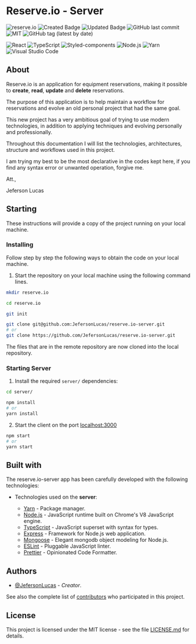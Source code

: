 # Reserve.io - Server

![reserve.io](https://img.shields.io/badge/JefersonLucas-reserve.io-brightgreen?style=flat)
![Created Badge](https://badges.pufler.dev/created/JefersonLucas/reserve.io-server?style=flat)
![Updated Badge](https://badges.pufler.dev/updated/JefersonLucas/reserve.io-server?style=flat)
![GitHub last commit](https://img.shields.io/github/last-commit/JefersonLucas/reserve.io-server?style=flat)
![MIT](https://img.shields.io/github/license/JefersonLucas/reserve.io-server?style=flat)
![GitHub tag (latest by date)](https://img.shields.io/github/v/tag/JefersonLucas/reserve.io-server?style=flat)

![React](https://img.shields.io/badge/-React-21262d?fff&style=flat-square&logo=react)
![TypeScript](https://img.shields.io/badge/-TypeScript-21262d?fff&style=flat-square&logo=typescript)
![Styled-components](https://img.shields.io/badge/-Styled%20components-21262d?fff&style=flat-square&logo=styled-components)
![Node.js](https://img.shields.io/badge/-Node.js-21262d?style=flat-square&logo=node.js&logoColor=509941)
![Yarn](https://img.shields.io/badge/-Yarn-21262d?fff&style=flat-square&logo=yarn)
![Visual Studio Code](https://img.shields.io/badge/-Visual%20Studio%20Code-21262d?fff&style=flat-square&logo=visual-studio-code&logoColor=007ACC)

## About

Reserve.io is an application for equipment reservations, making it possible to **create**, **read**, **update** and **delete** reservations.

The purpose of this application is to help maintain a workflow for reservations and evolve an old personal project that had the same goal.

This new project has a very ambitious goal of trying to use modern technologies, in addition to applying techniques and evolving personally and professionally.

Throughout this documentation I will list the technologies, architectures, structure and workflows used in this project.

I am trying my best to be the most declarative in the codes kept here, if you find any syntax error or unwanted operation, forgive me.

Att.,

Jeferson Lucas

## Starting

These instructions will provide a copy of the project running on your local machine.

### Installing

Follow step by step the following ways to obtain the code on your local machine.

1. Start the repository on your local machine using the following command lines.

```bash
mkdir reserve.io

cd reserve.io

git init

git clone git@github.com:JefersonLucas/reserve.io-server.git
# or
git clone https://github.com/JefersonLucas/reserve.io-server.git
```

The files that are in the remote repository are now cloned into the local repository.

### Starting Server

1. Install the required `server/` dependencies:

```bash
cd server/

npm install
# or
yarn install
```

2. Start the client on the port [localhost:3000](http://localhost:3000)

```bash
npm start
# or
yarn start
```

## Built with

The reserve.io-server app has been carefully developed with the following technologies:

- Technologies used on the **server**:

  - [Yarn](https://yarnpkg.com/) - Package manager.
  - [Node.js](https://nodejs.org/en/) - JavaScript runtime built on Chrome's V8 JavaScript engine.
  - [TypeScript](https://www.typescriptlang.org/pt/) - JavaScript superset with syntax for types.
  - [Express](https://expressjs.com/pt-br/) - Framework for Node.js web application.
  - [Mongoose](https://mongoosejs.com/) - Elegant mongodb object modeling for Node.js.
  - [ESLint](https://eslint.org/) - Pluggable JavaScript linter.
  - [Prettier](https://prettier.io/) - Opinionated Code Formatter.

## Authors

- [@JefersonLucas](https://github.com/JefersonLucas) - _Creator_.

See also the complete list of [contributors](https://github.com/JefersonLucas/reserve.io-server/contributors) who participated in this project.

## License

This project is licensed under the MIT license - see the file [LICENSE.md](https://github.com/JefersonLucas/reserve.io-server/blob/master/LICENSE.md) for details.
